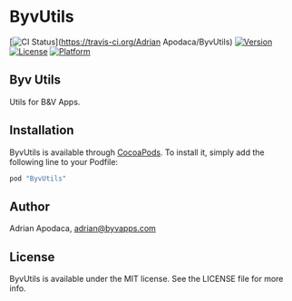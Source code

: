 # ByvUtils

[![CI Status](http://img.shields.io/travis/AdrianApodaca/ByvUtils.svg?style=flat)](https://travis-ci.org/Adrian Apodaca/ByvUtils)
[![Version](https://img.shields.io/cocoapods/v/ByvUtils.svg?style=flat)](http://cocoapods.org/pods/ByvUtils)
[![License](https://img.shields.io/cocoapods/l/ByvUtils.svg?style=flat)](http://cocoapods.org/pods/ByvUtils)
[![Platform](https://img.shields.io/cocoapods/p/ByvUtils.svg?style=flat)](http://cocoapods.org/pods/ByvUtils)

## Byv Utils

Utils for B&V Apps.

## Installation

ByvUtils is available through [CocoaPods](http://cocoapods.org). To install
it, simply add the following line to your Podfile:

```ruby
pod "ByvUtils"
```

## Author

Adrian Apodaca, adrian@byvapps.com

## License

ByvUtils is available under the MIT license. See the LICENSE file for more info.
